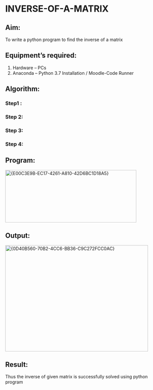 # INVERSE-OF-A-MATRIX
## Aim:
To write a python program to find the inverse of a matrix
## Equipment’s required:
1. 	Hardware – PCs
2. 	Anaconda – Python 3.7 Installation / Moodle-Code Runner
## Algorithm:
### Step1 : 
### Step 2: 
### Step 3: 
### Step 4: 

## Program:
<img width="415" height="166" alt="{E00C3E9B-EC17-4261-A810-42D6BC1D18A5}" src="https://github.com/user-attachments/assets/d2dbee2e-981b-4cee-9df9-84513b1e4b59" />

## Output:
<img width="452" height="336" alt="{0D40B560-70B2-4CC6-BB36-C9C272FCC0AC}" src="https://github.com/user-attachments/assets/09182b9d-1f7b-41ff-98be-50a9430f658e" />

## Result:
Thus the inverse of given matrix is successfully solved using python program

